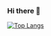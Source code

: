### Hi there 👋

[![Top Langs](https://github-readme-stats.vercel.app/api/top-langs/?username=yosufuturu)](https://github.com/anuraghazra/github-readme-stats)


<!--
**yosufuturu/yosufuturu** is a ✨ _special_ ✨ repository because its `README.md` (this file) appears on your GitHub profile.

Here are some ideas to get you started:

- 🔭 I’m currently working on ...
- 🌱 I’m currently learning ...
- 👯 I’m looking to collaborate on ...
- 🤔 I’m looking for help with ...
- 💬 Ask me about ...
- 📫 How to reach me: ...
- 😄 Pronouns: ...
- ⚡ Fun fact: ...
-->
